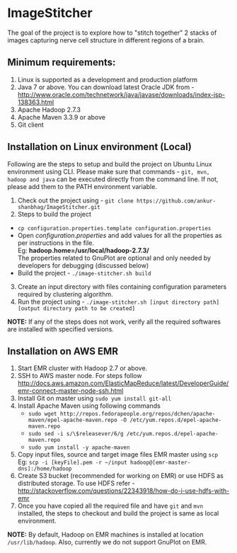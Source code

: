 # ImageStitcher

The goal of the project is to explore how to "stitch together" 2 stacks
of images capturing nerve cell structure in different regions of a
brain. 

## Minimum requirements:
1. Linux is supported as a development and production platform
2. Java 7 or above. You can download latest Oracle JDK from -
http://www.oracle.com/technetwork/java/javase/downloads/index-jsp-138363.html
3. Apache Hadoop 2.7.3
4. Apache Maven 3.3.9 or above
5. Git client

## Installation on Linux environment (Local)
Following are the steps to setup and build the project on Ubuntu Linux environment using CLI. 
Please make sure that commands - `git, mvn, hadoop and java` can be executed directly from the command line. 
If not, please add them to the PATH environment variable.

1. Check out the project using - `git clone https://github.com/ankur-shanbhag/ImageStitcher.git`
2. Steps to build the project
  * `cp configuration.properties.template configuration.properties`
  * Open _configuration.properties_ and add values for all the properties as per instructions in the file.   
    Eg: __hadoop.home=/usr/local/hadoop-2.7.3/__  
    The properties related to GnuPlot are optional and only needed by developers for debugging (discussed below)
  * Build the project - `./image-stitcher.sh build`
3. Create an input directory with files containing configuration parameters required by clustering algorithm.
4. Run the project using - `./image-stitcher.sh [input directory path] [output directory path to be created]`

**NOTE:** If any of the steps does not work, verify all the required softwares are installed with specified versions. 

## Installation on AWS EMR
1. Start EMR cluster with Hadoop 2.7 or above.
2. SSH to AWS master node. For steps follow http://docs.aws.amazon.com/ElasticMapReduce/latest/DeveloperGuide/emr-connect-master-node-ssh.html
3. Install Git on master using `sudo yum install git-all`
4. Install Apache Maven using following commands
   * `sudo wget http://repos.fedorapeople.org/repos/dchen/apache-maven/epel-apache-maven.repo -O /etc/yum.repos.d/epel-apache-maven.repo`
   * `sudo sed -i s/\$releasever/6/g /etc/yum.repos.d/epel-apache-maven.repo`
   * `sudo yum install -y apache-maven`
5. Copy input files, source and target image files EMR master using `scp`  
   Eg: `scp -i [keyFile].pem -r ~/input hadoop@[emr-master-dns]:/home/hadoop`
7. Create S3 bucket (recommended for working on EMR) or use HDFS as distributed storage. To use HDFS refer - http://stackoverflow.com/questions/22343918/how-do-i-use-hdfs-with-emr
6. Once you have copied all the required file and have `git` and `mvn` installed, the steps to checkout and build the project is same as local environment.  

**NOTE:** By default, Hadoop on EMR machines is installed at location `/usr/lib/hadoop`. Also, currently we do not support GnuPlot on EMR.

